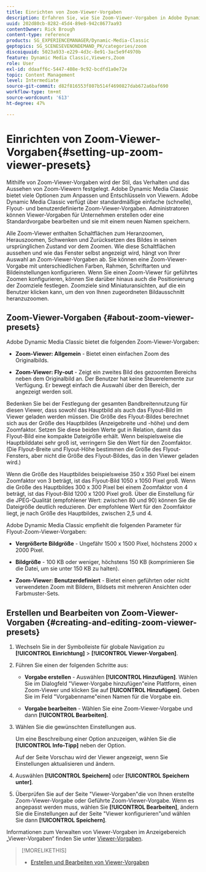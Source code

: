 ```yaml
---
title: Einrichten von Zoom-Viewer-Vorgaben
description: Erfahren Sie, wie Sie Zoom-Viewer-Vorgaben in Adobe Dynamic Media Classic einrichten.
uuid: 202d80cb-8282-45d4-89e8-942c8677aa93
contentOwner: Rick Brough
content-type: reference
products: SG_EXPERIENCEMANAGER/Dynamic-Media-Classic
geptopics: SG_SCENESEVENONDEMAND_PK/categories/zoom
discoiquuid: 5023a933-e229-4d3c-8e91-3ac5e9f4970b
feature: Dynamic Media Classic,Viewers,Zoom
role: User
exl-id: ddaaff6c-5447-408e-9c92-bcdfd1a0e72e
topic: Content Management
level: Intermediate
source-git-commit: d82f816553f807b514f4690827dab672a6baf690
workflow-type: tm+mt
source-wordcount: '613'
ht-degree: 47%

---
```


# Einrichten von Zoom-Viewer-Vorgaben{#setting-up-zoom-viewer-presets}

Mithilfe von Zoom-Viewer-Vorgaben wird der Stil, das Verhalten und das Aussehen von Zoom-Viewern festgelegt. Adobe Dynamic Media Classic bietet viele Optionen zum Anpassen und Entschlüsseln von Viewern. Adobe Dynamic Media Classic verfügt über standardmäßige einfache (schnelle), Flyout- und benutzerdefinierte Zoom-Viewer-Vorgaben. Administratoren können Viewer-Vorgaben für Unternehmen erstellen oder eine Standardvorgabe bearbeiten und sie mit einem neuen Namen speichern.

Alle Zoom-Viewer enthalten Schaltflächen zum Heranzoomen, Herauszoomen, Schwenken und Zurücksetzen des Bildes in seinen ursprünglichen Zustand vor dem Zoomen. Wie diese Schaltflächen aussehen und wie das Fenster selbst angezeigt wird, hängt von Ihrer Auswahl an Zoom-Viewer-Vorgaben ab. Sie können eine Zoom-Viewer-Vorgabe mit unterschiedlichen Farben, Rahmen, Schriftarten und Bildeinstellungen konfigurieren. Wenn Sie einen Zoom-Viewer für geführtes Zoomen konfigurieren, können Sie darüber hinaus auch die Positionierung der Zoomziele festlegen. Zoomziele sind Miniaturansichten, auf die ein Benutzer klicken kann, um den von Ihnen zugeordneten Bildausschnitt heranzuzoomen.

## Zoom-Viewer-Vorgaben {#about-zoom-viewer-presets}

Adobe Dynamic Media Classic bietet die folgenden Zoom-Viewer-Vorgaben:

* **Zoom-Viewer: Allgemein** - Bietet einen einfachen Zoom des Originalbilds.

* **Zoom-Viewer: Fly-out** - Zeigt ein zweites Bild des gezoomten Bereichs neben dem Originalbild an. Der Benutzer hat keine Steuerelemente zur Verfügung. Er bewegt einfach die Auswahl über den Bereich, der angezeigt werden soll.

Bedenken Sie bei der Festlegung der gesamten Bandbreitennutzung für diesen Viewer, dass sowohl das Hauptbild als auch das Flyout-Bild im Viewer geladen werden müssen. Die Größe des Flyout-Bildes berechnet sich aus der Größe des Hauptbildes (Anzeigebreite und -höhe) und dem Zoomfaktor. Setzen Sie diese beiden Werte gut in Relation, damit das Flyout-Bild eine kompakte Dateigröße erhält. Wenn beispielsweise die Hauptbilddatei sehr groß ist, verringern Sie den Wert für den Zoomfaktor. (Die Flyout-Breite und Flyout-Höhe bestimmen die Größe des Flyout-Fensters, aber nicht die Größe des Flyout-Bildes, das in den Viewer geladen wird.)

Wenn die Größe des Hauptbildes beispielsweise 350 x 350 Pixel bei einem Zoomfaktor von 3 beträgt, ist das Flyout-Bild 1050 x 1050 Pixel groß. Wenn die Größe des Hauptbildes 300 x 300 Pixel bei einem Zoomfaktor von 4 beträgt, ist das Flyout-Bild 1200 x 1200 Pixel groß. Über die Einstellung für die JPEG-Qualität (empfohlener Wert: zwischen 80 und 90) können Sie die Dateigröße deutlich reduzieren. Der empfohlene Wert für den Zoomfaktor liegt, je nach Größe des Hauptbildes, zwischen 2,5 und 4.

Adobe Dynamic Media Classic empfiehlt die folgenden Parameter für Flyout-Zoom-Viewer-Vorgaben:

* **Vergrößerte Bildgröße** - Ungefähr 1500 x 1500 Pixel, höchstens 2000 x 2000 Pixel.

* **Bildgröße** - 100 KB oder weniger, höchstens 150 KB (komprimieren Sie die Datei, um sie unter 150 KB zu halten).

* **Zoom-Viewer: Benutzerdefiniert** - Bietet einen geführten oder nicht verwendeten Zoom mit Bildern, Bildsets mit mehreren Ansichten oder Farbmuster-Sets.

## Erstellen und Bearbeiten von Zoom-Viewer-Vorgaben {#creating-and-editing-zoom-viewer-presets}

1. Wechseln Sie in der Symbolleiste für globale Navigation zu **[!UICONTROL Einrichtung]** > **[!UICONTROL Viewer-Vorgaben]**.
1. Führen Sie einen der folgenden Schritte aus:

   * **Vorgabe erstellen** - Auswählen **[!UICONTROL Hinzufügen]**. Wählen Sie im Dialogfeld &quot;Viewer-Vorgabe hinzufügen&quot;eine Plattform, einen Zoom-Viewer und klicken Sie auf **[!UICONTROL Hinzufügen]**. Geben Sie im Feld &quot;Vorgabenname&quot;einen Namen für die Vorgabe ein.

   * **Vorgabe bearbeiten** - Wählen Sie eine Zoom-Viewer-Vorgabe und dann **[!UICONTROL Bearbeiten]**.

1. Wählen Sie die gewünschten Einstellungen aus.

   Um eine Beschreibung einer Option anzuzeigen, wählen Sie die **[!UICONTROL Info-Tipp]** neben der Option.

   Auf der Seite Vorschau wird der Viewer angezeigt, wenn Sie Einstellungen aktualisieren und ändern.

1. Auswählen **[!UICONTROL Speichern]** oder **[!UICONTROL Speichern unter]**.
1. Überprüfen Sie auf der Seite &quot;Viewer-Vorgaben&quot;die von Ihnen erstellte Zoom-Viewer-Vorgabe oder Geführte Zoom-Viewer-Vorgabe. Wenn es angepasst werden muss, wählen Sie **[!UICONTROL Bearbeiten]**, ändern Sie die Einstellungen auf der Seite &quot;Viewer konfigurieren&quot;und wählen Sie dann **[!UICONTROL Speichern]**.

Informationen zum Verwalten von Viewer-Vorgaben im Anzeigebereich „Viewer-Vorgaben“ finden Sie unter [Viewer-Vorgaben](application-setup.md#viewer_presets).

>[!MORELIKETHIS]
>
>* [Erstellen und Bearbeiten von Viewer-Vorgaben](application-setup.md#adding_and_editing_viewer_presets)

